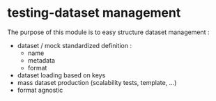 testing-dataset management
=================

The purpose of this module is to easy structure dataset management :
- dataset / mock standardized definition :
    * name
    * metadata
    * format
- dataset loading based on keys
- mass dataset production (scalability tests, template, ...)
- format agnostic
